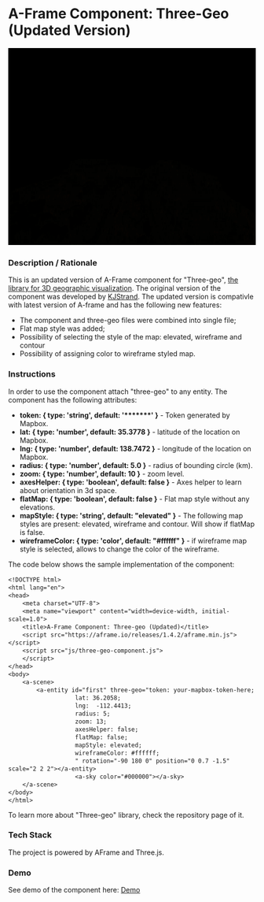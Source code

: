 # A-Frame Component: Three-Geo (Updated Version)
<img src="img/screenshot.gif" title="Video screen capture" alt="Video screen capture" height="400">

### **Description / Rationale**
This is an updated version of A-Frame component for "Three-geo", <a href="https://github.com/w3reality/three-geo">the library for 3D geographic visualization</a>.  The original version of the component was developed by <a href="https://github.com/w3reality/three-geo/issues/1">KJStrand</a>. The updated version is compativle with latest version of A-frame and has the following new features:
* The component and three-geo files were combined into single file;
* Flat map style was added;
* Possibility of selecting the style of the map: elevated, wireframe and contour
* Possibility of assigning color to wireframe styled map.   

### **Instructions**
In order to use the component attach "three-geo" to any entity. The component has the following attributes: 
* <b>token: { type: 'string', default: '*******' }</b> - Token generated by Mapbox.
* <b>lat: { type: 'number', default: 35.3778 }</b> - latitude of the location on Mapbox.
* <b>lng: { type: 'number', default: 138.7472 }</b> - longitude of the location on Mapbox.
* <b>radius: { type: 'number', default: 5.0 }</b> - radius of bounding circle (km).
* <b>zoom: { type: 'number', default: 10 }</b> - zoom level.
* <b>axesHelper: { type: 'boolean', default: false }</b> - Axes helper to learn about orientation in 3d space.
* <b>flatMap: { type: 'boolean', default: false }</b> - Flat map style without any elevations.
* <b>mapStyle: { type: 'string', default: "elevated" }</b> - The following map styles are present: elevated, wireframe and contour. Will show if flatMap is false. 
* <b>wireframeColor: { type: 'color', default: "#ffffff" }</b> - if wireframe map style is selected, allows to change the color of the wireframe. 

The code below shows the sample implementation of the component:
```
<!DOCTYPE html>
<html lang="en">
<head>
    <meta charset="UTF-8">
    <meta name="viewport" content="width=device-width, initial-scale=1.0">
    <title>A-Frame Component: Three-geo (Updated)</title>
    <script src="https://aframe.io/releases/1.4.2/aframe.min.js"></script>
    <script src="js/three-geo-component.js">
    </script>
</head>
<body>
    <a-scene>
        <a-entity id="first" three-geo="token: your-mapbox-token-here;
                   lat: 36.2058;
                   lng:  -112.4413;
                   radius: 5;
                   zoom: 13;
                   axesHelper: false;
                   flatMap: false;
                   mapStyle: elevated;
                   wireframeColor: #ffffff;
                   " rotation="-90 180 0" position="0 0.7 -1.5" scale="2 2 2"></a-entity>
                   <a-sky color="#000000"></a-sky>
    </a-scene>
</body>
</html>
```
To learn more about "Three-geo" library, check the repository page of it.

### **Tech Stack**
The project is powered by AFrame and Three.js.

### **Demo**
See demo of the component here: [Demo](https://three-geo.glitch.me/)
